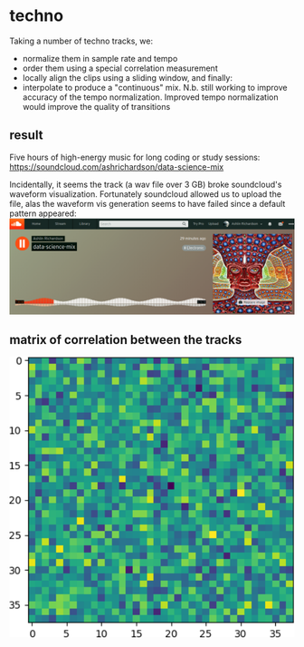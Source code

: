 # techno
Taking a number of techno tracks, we:
* normalize them in sample rate and tempo
* order them using a special correlation measurement
* locally align the clips using a sliding window, and finally:
* interpolate to produce a "continuous" mix. N.b. still working to improve accuracy of the tempo normalization. Improved tempo normalization would improve the quality of transitions

## result
Five hours of high-energy music for long coding or study sessions:
https://soundcloud.com/ashrichardson/data-science-mix

Incidentally, it seems the track (a wav file over 3 GB) broke soundcloud's waveform visualization. Fortunately soundcloud allowed us to upload the file, alas the waveform vis generation seems to have failed since a default pattern appeared:
<img src="soundcloud.png" width="650">

## matrix of correlation between the tracks
<img src="grid.png" width="650">


